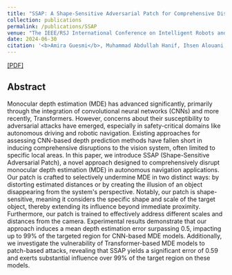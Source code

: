 ```yaml
---
title: "SSAP: A Shape-Sensitive Adversarial Patch for Comprehensive Disruption of Monocular Depth Estimation in Autonomous Navigation Applications"
collection: publications
permalink: /publications/SSAP
venue: "The IEEE/RSJ International Conference on Intelligent Robots and Systems (IROS) 2024, Abu Dhabi, UAE"
date: 2024-06-30
citation: '<b>Amira Guesmi</b>, Muhammad Abdullah Hanif, Ihsen Alouani, Bassem Ouni, Muhammad Shafique'
---
```

[[PDF]]([(https://arxiv.org/abs/2403.11515)])


## Abstract
Monocular depth estimation (MDE) has advanced significantly, primarily through the integration of convolutional neural networks (CNNs) and more recently, Transformers. However, concerns about their susceptibility to adversarial attacks have emerged, especially in safety-critical domains like autonomous driving and robotic navigation. Existing approaches for assessing CNN-based depth prediction methods have fallen short in inducing comprehensive disruptions to the vision system, often limited to specific local areas. In this paper, we introduce SSAP (Shape-Sensitive Adversarial Patch), a novel approach designed to comprehensively disrupt monocular depth estimation (MDE) in autonomous navigation applications. Our patch is crafted to selectively undermine MDE in two distinct ways: by distorting estimated distances or by creating the illusion of an object disappearing from the system's perspective. Notably, our patch is shape-sensitive, meaning it considers the specific shape and scale of the target object, thereby extending its influence beyond immediate proximity. Furthermore, our patch is trained to effectively address different scales and distances from the camera. Experimental results demonstrate that our approach induces a mean depth estimation error surpassing 0.5, impacting up to 99% of the targeted region for CNN-based MDE models. Additionally, we investigate the vulnerability of Transformer-based MDE models to patch-based attacks, revealing that SSAP yields a significant error of 0.59 and exerts substantial influence over 99% of the target region on these models.
